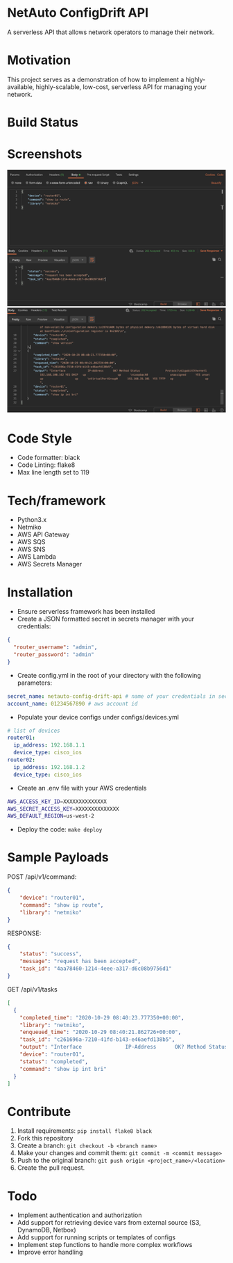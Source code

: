 # NetAuto ConfigDrift API
A serverless API that allows network operators to manage their network.

# Motivation
This project serves as a demonstration of how to implement a highly-available, highly-scalable, low-cost,
serverless API for managing your network.

# Build Status

# Screenshots
![Send Command](https://github.com/jgcasd/netauto-config-drift-api/blob/main/docs/send_command_api.png)
![Task Output](https://github.com/jgcasd/netauto-config-drift-api/blob/main/docs/tasks_output_api.png)

# Code Style
* Code formatter: black
* Code Linting: flake8
* Max line length set to 119

# Tech/framework
* Python3.x
* Netmiko
* AWS API Gateway
* AWS SQS
* AWS SNS
* AWS Lambda
* AWS Secrets Manager

# Installation
* Ensure serverless framework has been installed
* Create a JSON formatted secret in secrets manager with your credentials:
```json
{
  "router_username": "admin",
  "router_password": "admin"
}
```
* Create config.yml in the root of your directory with the following parameters:
```yaml
secret_name: netauto-config-drift-api # name of your credentials in secrets manager
account_name: 01234567890 # aws account id
```
* Populate your device configs under configs/devices.yml
```yaml
# list of devices
router01:
  ip_address: 192.168.1.1
  device_type: cisco_ios
router02:
  ip_address: 192.168.1.2
  device_type: cisco_ios
```

* Create an .env file with your AWS credentials
```bash
AWS_ACCESS_KEY_ID=XXXXXXXXXXXXXX
AWS_SECRET_ACCESS_KEY=XXXXXXXXXXXXXX
AWS_DEFAULT_REGION=us-west-2
```

* Deploy the code: ```make deploy```


# Sample Payloads
POST /api/v1/command:
```json
{
    "device": "router01",
    "command": "show ip route",
    "library": "netmiko"
}
```

RESPONSE:
```json
{
    "status": "success",
    "message": "request has been accepted",
    "task_id": "4aa78460-1214-4eee-a317-d6c08b9756d1"
}
```

GET /api/v1/tasks
```json
[
  {
    "completed_time": "2020-10-29 08:40:23.777350+00:00",
    "library": "netmiko",
    "enqueued_time": "2020-10-29 08:40:21.862726+00:00",
    "task_id": "c261696a-7210-41fd-b143-e46aefd138b5",
    "output": "Interface              IP-Address      OK? Method Status                Protocol\nGigabitEthernet1       192.168.100.162 YES DHCP   up                    up      \nLoopback0              unassigned      YES unset  up                    up      \nVirtualPortGroup0      192.168.35.101  YES TFTP   up                    up      ",
    "device": "router01",
    "status": "completed",
    "command": "show ip int bri"
  }
]
```


# Contribute
1) Install requirements: ```pip install flake8 black```
2) Fork this repository
3) Create a branch: ```git checkout -b <branch name>```
4) Make your changes and commit them: ```git commit -m <commit message>```
5) Push to the original branch: ```git push origin <project_name>/<location>```
6) Create the pull request.

# Todo
* Implement authentication and authorization
* Add support for retrieving device vars from external source (S3, DynamoDB, Netbox)
* Add support for running scripts or templates of configs
* Implement step functions to handle more complex workflows
* Improve error handling